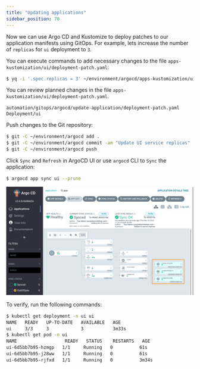 ```yaml
---
title: "Updating applications"
sidebar_position: 70
---
```


Now we can use Argo CD and Kustomize to deploy patches to our application manifests using GitOps. For example, lets increase the number of `replicas` for `ui` deployment to `3`.

You can execute commands to add necessary changes to the file `apps-kustomization/ui/deployment-patch.yaml`:

```bash
$ yq -i '.spec.replicas = 3' ~/environment/argocd/apps-kustomization/ui/deployment-patch.yaml
```

You can review planned changes in the file `apps-kustomization/ui/deployment-patch.yaml`.

```kustomization
automation/gitops/argocd/update-application/deployment-patch.yaml
Deployment/ui
```

Push changes to the Git repository:

```bash
$ git -C ~/environment/argocd add .
$ git -C ~/environment/argocd commit -am "Update UI service replicas"
$ git -C ~/environment/argocd push
```

Click `Sync` and `Refresh` in ArgoCD UI or use `argocd` CLI to `Sync` the application:

```bash
$ argocd app sync ui --prune
```

![argocd-update-application](../assets/argocd-update-application.png)

To verify, run the following commands:

```bash hook=update
$ kubectl get deployment -n ui ui
NAME   READY   UP-TO-DATE   AVAILABLE   AGE
ui     3/3     3            3           3m33s
$ kubectl get pod -n ui
NAME                  READY   STATUS    RESTARTS   AGE
ui-6d5bb7b95-hzmgp   1/1     Running   0          61s
ui-6d5bb7b95-j28ww   1/1     Running   0          61s
ui-6d5bb7b95-rjfxd   1/1     Running   0          3m34s
```
